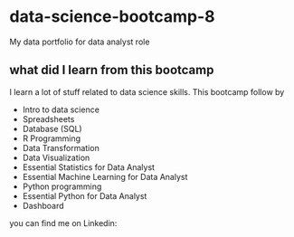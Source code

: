 # data-science-bootcamp-8
My data portfolio for data analyst role

## what did I learn from this bootcamp

I learn a lot of stuff related to data science skills. This bootcamp follow by
- Intro to data science
- Spreadsheets
- Database (SQL)
- R Programming
- Data Transformation
- Data Visualization
- Essential Statistics for Data Analyst
- Essential Machine Learning for Data Analyst
- Python programming
- Essential Python for Data Analyst
- Dashboard

you can find me on Linkedin:
